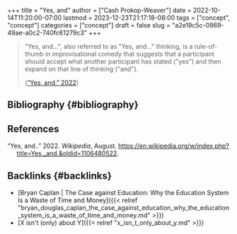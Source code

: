 +++
title = "Yes, and"
author = ["Cash Prokop-Weaver"]
date = 2022-10-14T11:20:00-07:00
lastmod = 2023-12-23T21:17:18-08:00
tags = ["concept", "concept"]
categories = ["concept"]
draft = false
slug = "a2e19c5c-0969-49ae-a0c2-740fc61279c3"
+++

> "Yes, and...", also referred to as "Yes, and..." thinking, is a rule-of-thumb in improvisational comedy that suggests that a participant should accept what another participant has stated ("yes") and then expand on that line of thinking ("and").
>
> (<a href="#citeproc_bib_item_1">“Yes, and.” 2022</a>)


## Bibliography {#bibliography}

## References

<style>.csl-entry{text-indent: -1.5em; margin-left: 1.5em;}</style><div class="csl-bib-body">
  <div class="csl-entry"><a id="citeproc_bib_item_1"></a>“Yes, and..” 2022. <i>Wikipedia</i>, August. <a href="https://en.wikipedia.org/w/index.php?title=Yes,_and...&oldid=1106480522">https://en.wikipedia.org/w/index.php?title=Yes,_and.&#38;oldid=1106480522</a>.</div>
</div>



## Backlinks {#backlinks}

-   [Bryan Caplan | The Case against Education: Why the Education System Is a Waste of Time and Money]({{< relref "bryan_douglas_caplan_the_case_against_education_why_the_education_system_is_a_waste_of_time_and_money.md" >}})
-   [X isn't (only) about Y]({{< relref "x_isn_t_only_about_y.md" >}})
